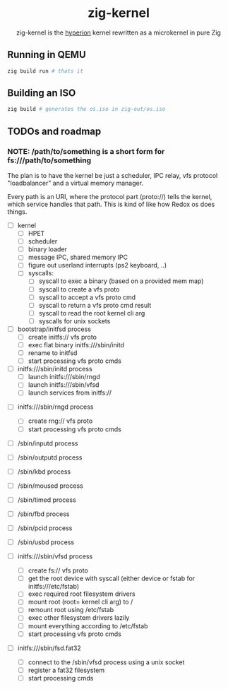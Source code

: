 <div align="center">

# zig-kernel

zig-kernel is the [hyperion](https://github.com/hyperion-os/hyperion) kernel rewritten as a microkernel in pure Zig

</div>

## Running in QEMU

```bash
zig build run # thats it
```

## Building an ISO

```bash
zig build # generates the os.iso in zig-out/os.iso
```

## TODOs and roadmap

### NOTE: /path/to/something is a short form for fs:///path/to/something

The plan is to have the kernel be just a scheduler, IPC relay, vfs protocol "loadbalancer" and a virtual memory manager.

Every path is an URI, where the protocol part (proto://) tells the kernel, which service handles that path. This is kind of like how Redox os does things.

- [ ] kernel
  - [ ] HPET
  - [ ] scheduler
  - [ ] binary loader
  - [ ] message IPC, shared memory IPC
  - [ ] figure out userland interrupts (ps2 keyboard, ..)
  - [ ] syscalls:
    - [ ] syscall to exec a binary (based on a provided mem map)
    - [ ] syscall to create a vfs proto
    - [ ] syscall to accept a vfs proto cmd
    - [ ] syscall to return a vfs proto cmd result
    - [ ] syscall to read the root kernel cli arg
    - [ ] syscalls for unix sockets

- [ ] bootstrap/initfsd process
  - [ ] create initfs:// vfs proto
  - [ ] exec flat binary initfs:///sbin/initd
  - [ ] rename to initfsd
  - [ ] start processing vfs proto cmds

- [ ] initfs:///sbin/initd process
  - [ ] launch initfs:///sbin/rngd
  - [ ] launch initfs:///sbin/vfsd
  - [ ] launch services from initfs://
<!---
  - [ ] launch /bin/wm
-->

- [ ] initfs:///sbin/rngd process
  - [ ] create rng:// vfs proto
  - [ ] start processing vfs proto cmds

- [ ] /sbin/inputd process

- [ ] /sbin/outputd process

- [ ] /sbin/kbd process

- [ ] /sbin/moused process

- [ ] /sbin/timed process

- [ ] /sbin/fbd process

- [ ] /sbin/pcid process

- [ ] /sbin/usbd process

- [ ] initfs:///sbin/vfsd process
  - [ ] create fs:// vfs proto
  - [ ] get the root device with syscall (either device or fstab for initfs:///etc/fstab)
  - [ ] exec required root filesystem drivers
  - [ ] mount root (root= kernel cli arg) to /
  - [ ] remount root using /etc/fstab
  - [ ] exec other filesystem drivers lazily
  - [ ] mount everything according to /etc/fstab
  - [ ] start processing vfs proto cmds

- [ ] initfs:///sbin/fsd.fat32
  - [ ] connect to the /sbin/vfsd process using a unix socket
  - [ ] register a fat32 filesystem
  - [ ] start processing cmds
